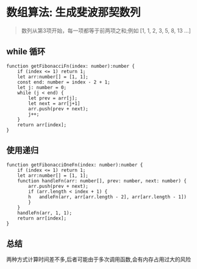 
# 数组算法: 生成斐波那契数列
> 数列从第3项开始，每一项都等于前两项之和;例如 [1, 1, 2, 3, 5, 8, 13 ...]

## while 循环

```
function getFibonacciFn(index: number):number {
    if (index <= 1) return 1;
    let arr:number[] = [1, 1];
    const end: number = index - 2 + 1;
    let j: number = 0;
    while (j < end) {
        let prev = arr[j];
        let next = arr[j+1]
        arr.push(prev + next);
        j++;
    }
    return arr[index];
}

```

## 使用递归

```
function getFibonacciOneFn(index: number):number {
    if (index <= 1) return 1;
    let arr:number[] = [1, 1];
    function handleFn(arr: number[], prev: number, next: number) {
        arr.push(prev + next);
        if (arr.length < index + 1) {
        h   andleFn(arr, arr[arr.length - 2], arr[arr.length - 1])
        }
    }
    handleFn(arr, 1, 1);
    return arr[index];
}
```

## 总结
两种方式计算时间差不多,后者可能由于多次调用函数,会有内存占用过大的风险